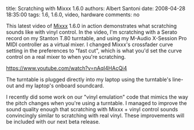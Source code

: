 title: Scratching with Mixxx 1.6.0
authors: Albert Santoni
date: 2008-04-28 18:35:00
tags: 1.6, 1.6.0, video, hardware
comments: no

This latest video of [Mixxx](http://www.mixxx.org) 1.6.0 in action
demonstrates what scratching sounds like with vinyl control. In the
video, I'm scratching with a Serato record on my Stanton T.80
turntable, and using my M-Audio X-Session Pro MIDI controller as a
virtual mixer. I changed Mixxx's crossfader curve setting in the
preferences to "fast cut", which is what you'd set the curve control
on a real mixer to when you're scratching.

https://www.youtube.com/watch?v=nAqI4HAcQi4

The turntable is plugged directly into my laptop using the turntable's
line-out and my laptop's onboard soundcard.

I recently did some work on our "vinyl emulation" code that mimics the
way the pitch changes when you're using a turntable. I managed to
improve the sound quality enough that scratching with Mixxx + vinyl
control sounds convincingly similar to scratching with real vinyl. These
improvements will be included with our next beta release.
